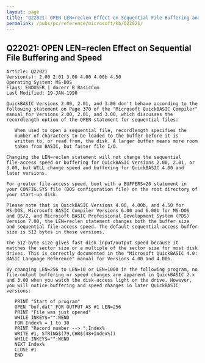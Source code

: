 ```yaml
---
layout: page
title: "Q22021: OPEN LEN=reclen Effect on Sequential File Buffering and Speed"
permalink: /pubs/pc/reference/microsoft/kb/Q22021/
---
```


## Q22021: OPEN LEN=reclen Effect on Sequential File Buffering and Speed

	Article: Q22021
	Version(s): 2.00 2.01 3.00 4.00 4.00b 4.50
	Operating System: MS-DOS
	Flags: ENDUSER | docerr B_BasicCom
	Last Modified: 19-JAN-1990
	
	QuickBASIC Versions 2.00, 2.01, and 3.00 don't behave according to the
	following statement on Page 370 of the "Microsoft QuickBASIC Compiler"
	manual for Versions 2.00, 2.01, and 3.00, which discusses the
	recordlength option of the OPEN statement for sequential files:
	
	   When used to open a sequential file, recordlength specifies the
	   number of characters to be loaded to the buffer before it is
	   written to, or read from, the disk. A larger buffer means more room
	   taken from BASIC, but faster file I/O.
	
	Changing the LEN=reclen statement will not change the sequential
	file-access speed or buffering for QuickBASIC Versions 2.00, 2.01, or
	3.00, but WILL change speed and buffering for QuickBASIC 4.00 and
	later versions.
	
	For greater file-access speed, boot with a BUFFERS=20 statement in
	your CONFIG.SYS file (DOS configuration file) on the root directory of
	your start-up disk.
	
	Please note that in QuickBASIC Versions 4.00, 4.00b, and 4.50 for
	MS-DOS, Microsoft BASIC Compiler Versions 6.00 and 6.00b for MS-DOS
	and OS/2, and Microsoft BASIC Professional Development System (PDS)
	Version 7.00, the LEN=reclen statement changes both the buffer size
	and sequential file-access speed. The default sequential-access buffer
	size is 512 bytes in these versions.
	
	The 512-byte size gives fast disk input/output speed because it
	matches the sector size or a multiple of the sector size for most disk
	drives. This is correctly documented in the "Microsoft QuickBASIC 4.0:
	BASIC Language Reference" manual for Versions 4.00 and 4.00b.
	
	By changing LEN=256 to LEN=10 or LEN=1000 in the following program, no
	file-output buffering or speed changes are apparent in QuickBASIC 2.x
	and 3.00 when you watch the disk-access light on the drive. However,
	you will notice buffering and speed changes in later QuickBASIC
	versions:
	
	   PRINT "Start of program"
	   OPEN "buf.dat" FOR OUTPUT AS #1 LEN=256
	   PRINT "File was just opened"
	   WHILE INKEY$="":WEND
	   FOR Index% = 1 to 30
	   PRINT "Record number --> ";Index%
	   WRITE #1, STRING$(79,CHR$(48+Index%))
	   WHILE INKEY$="":WEND
	   NEXT Index%
	   CLOSE #1
	   END
